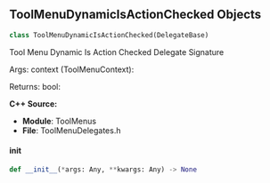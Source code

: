 ## ToolMenuDynamicIsActionChecked Objects

```python
class ToolMenuDynamicIsActionChecked(DelegateBase)
```

Tool Menu Dynamic Is Action Checked  Delegate Signature

Args:
    context (ToolMenuContext): 

Returns:
    bool:

**C++ Source:**

- **Module**: ToolMenus
- **File**: ToolMenuDelegates.h

<a id="unreal.ToolMenuDynamicIsActionChecked.__init__"></a>

#### __init__

```python
def __init__(*args: Any, **kwargs: Any) -> None
```

<a id="unreal.GameplayTaskSpawnActorDelegate"></a>